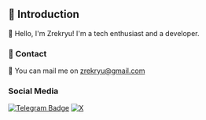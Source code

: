 ## 🌟 Introduction

👋 Hello, I'm Zrekryu! I'm a tech enthusiast and a developer.

### 📱 Contact

📧 You can mail me on zrekryu@gmail.com

### Social Media

[![Telegram Badge](https://img.shields.io/badge/Telegram-2CA5E0?style=for-the-badge&logo=telegram&logoColor=white)](https://t.me/ZrekryuDev)
[![X](https://img.shields.io/badge/X-%23000000.svg?style=for-the-badge&logo=X&logoColor=white)](https://x.com/zrekryu)
